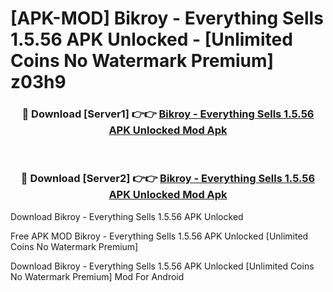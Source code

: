 # [APK-MOD] Bikroy - Everything Sells 1.5.56 APK Unlocked - [Unlimited Coins No Watermark Premium] z03h9



<div align="center">
<h3>🔴 Download [Server1] 👉👉 <a href="https://momento.my/?title=Bikroy_-_Everything_Sells_1.5.56_APK_Unlocked">Bikroy - Everything Sells 1.5.56 APK Unlocked Mod Apk</a></h3><br>

<h3>🔴 Download [Server2] 👉👉 <a href="https://momento.my/?title=Bikroy_-_Everything_Sells_1.5.56_APK_Unlocked">Bikroy - Everything Sells 1.5.56 APK Unlocked Mod Apk</a></h3>
</div>



Download Bikroy - Everything Sells 1.5.56 APK Unlocked 

Free APK MOD Bikroy - Everything Sells 1.5.56 APK Unlocked [Unlimited Coins No Watermark Premium]

Download Bikroy - Everything Sells 1.5.56 APK Unlocked [Unlimited Coins No Watermark Premium] Mod For Android
